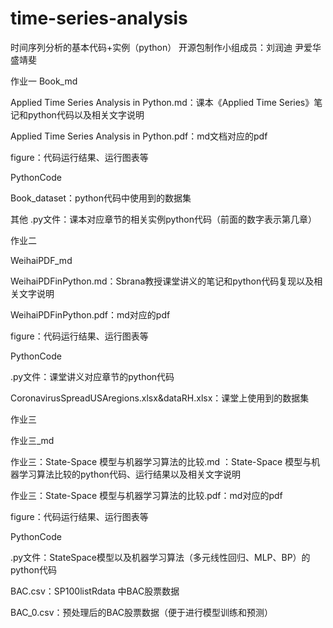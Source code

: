 # time-series-analysis
时间序列分析的基本代码+实例（python）
开源包制作小组成员：刘润迪 尹爱华 盛靖斐

作业一
Book_md

Applied Time Series Analysis in Python.md：课本《Applied Time Series》笔记和python代码以及相关文字说明

Applied Time Series Analysis in Python.pdf：md文档对应的pdf

figure：代码运行结果、运行图表等

PythonCode

Book_dataset：python代码中使用到的数据集

其他 .py文件：课本对应章节的相关实例python代码（前面的数字表示第几章）

作业二

WeihaiPDF_md

WeihaiPDFinPython.md：Sbrana教授课堂讲义的笔记和python代码复现以及相关文字说明

WeihaiPDFinPython.pdf：md对应的pdf

figure：代码运行结果、运行图表等

PythonCode

.py文件：课堂讲义对应章节的python代码

CoronavirusSpreadUSAregions.xlsx&dataRH.xlsx：课堂上使用到的数据集

作业三

作业三_md

作业三：State-Space 模型与机器学习算法的比较.md ：State-Space 模型与机器学习算法比较的python代码、运行结果以及相关文字说明

作业三：State-Space 模型与机器学习算法的比较.pdf：md对应的pdf

figure：代码运行结果、运行图表等

PythonCode

.py文件：StateSpace模型以及机器学习算法（多元线性回归、MLP、BP）的python代码

BAC.csv：SP100listRdata 中BAC股票数据

BAC_0.csv：预处理后的BAC股票数据（便于进行模型训练和预测）
